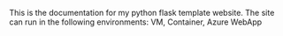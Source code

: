 This is the documentation for my python flask template website.
The site can run in the following environments: VM, Container, Azure WebApp
